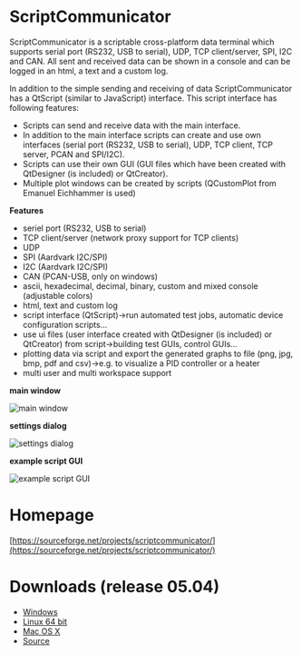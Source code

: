 # ScriptCommunicator
ScriptCommunicator is a scriptable cross-platform data terminal which supports serial port (RS232, USB to serial), UDP, TCP client/server, SPI, I2C and CAN.
All sent and received data can be shown in a console and can be logged in an html, a text and a custom log.

In addition to the simple sending and receiving of data ScriptCommunicator has a QtScript (similar to JavaScript) interface.
This script interface has following features:
* Scripts can send and receive data with the main interface.
* In addition to the main interface scripts can create and use own interfaces (serial port (RS232, USB to serial), UDP, TCP client, TCP server, PCAN and SPI/I2C).
* Scripts can use their own GUI (GUI files which have been created with QtDesigner (is included) or QtCreator). 
* Multiple plot windows can be created by scripts (QCustomPlot  from Emanuel Eichhammer is used)


**Features**

* seriel port (RS232, USB to serial)
* TCP client/server (network proxy support for TCP clients)
* UDP
* SPI (Aardvark I2C/SPI)
* I2C (Aardvark I2C/SPI)
* CAN (PCAN-USB, only on windows)
* ascii, hexadecimal, decimal, binary, custom and mixed console (adjustable colors)
* html, text and custom log
* script interface (QtScript)->run automated test jobs, automatic device configuration scripts...
* use ui files (user interface created with QtDesigner (is included) or QtCreator) from script->building test GUIs, control GUIs...
* plotting data via script and export the generated graphs to file (png, jpg, bmp, pdf and csv)->e.g. to visualize a PID controller or a heater
* multi user and multi workspace support

**main window**

![main window](https://a.fsdn.com/con/app/proj/scriptcommunicator/screenshots/2017-08-07_16h01_36.png/1)

**settings dialog**

![settings dialog](https://a.fsdn.com/con/app/proj/scriptcommunicator/screenshots/2017-08-07_15h40_12.png/1)

**example script GUI**

![example script GUI](https://a.fsdn.com/con/app/proj/scriptcommunicator/screenshots/2015-12-02_10h19_22.png)

# Homepage
[https://sourceforge.net/projects/scriptcommunicator/](https://sourceforge.net/projects/scriptcommunicator/)

# Downloads (release 05.04)
- [Windows](http://sourceforge.net/projects/scriptcommunicator/files/Windows/ScriptCommunicatorSetup_05_04_windows.zip/download)
- [Linux 64 bit](http://sourceforge.net/projects/scriptcommunicator/files/Linux_64Bit/ScriptCommunicator_05_04_linux_64_bit.zip/download)
- [Mac OS X](http://sourceforge.net/projects/scriptcommunicator/files/Mac%20OS%20X/ScriptCommunicator_05_04_mac.zip/download)
- [Source](http://sourceforge.net/projects/scriptcommunicator/files/Source/ScriptCommunicator_05_04_source.zip/download)
